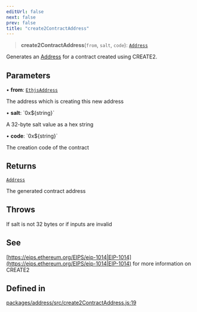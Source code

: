 ```yaml
---
editUrl: false
next: false
prev: false
title: "create2ContractAddress"
---
```


> **create2ContractAddress**(`from`, `salt`, `code`): [`Address`](/reference/tevm/address/classes/address/)

Generates an [Address](../../../../../../../../reference/tevm/address/classes/address) for a contract created using CREATE2.

## Parameters

• **from**: [`EthjsAddress`](/reference/tevm/utils/classes/ethjsaddress/)

The address which is creating this new address

• **salt**: \`0x$\{string\}\`

A 32-byte salt value as a hex string

• **code**: \`0x$\{string\}\`

The creation code of the contract

## Returns

[`Address`](/reference/tevm/address/classes/address/)

The generated contract address

## Throws

If salt is not 32 bytes or if inputs are invalid

## See

[https://eips.ethereum.org/EIPS/eip-1014|EIP-1014](https://eips.ethereum.org/EIPS/eip-1014|EIP-1014) for more information on CREATE2

## Defined in

[packages/address/src/create2ContractAddress.js:19](https://github.com/evmts/tevm-monorepo/blob/main/packages/address/src/create2ContractAddress.js#L19)
